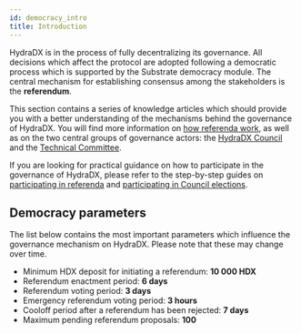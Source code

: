 ```yaml
---
id: democracy_intro
title: Introduction
---
```


HydraDX is in the process of fully decentralizing its governance. All decisions which affect the protocol are adopted following a democratic process which is supported by the Substrate democracy module. The central mechanism for establishing consensus among the stakeholders is the **referendum**.

This section contains a series of knowledge articles which should provide you with a better understanding of the mechanisms behind the governance of HydraDX. You will find more information on [how referenda work](/democracy_referenda), as well as on the two central groups of governance actors: the [HydraDX Council](/democracy_council) and the [Technical Committee](/democracy_technical_committee).

If you are looking for practical guidance on how to participate in the governance of HydraDX, please refer to the step-by-step guides on [participating in referenda](/participate_in_referenda) and [participating in Council elections](/participate_in_council_elections).

## Democracy parameters
The list below contains the most important parameters which influence the governance mechanism on HydraDX. Please note that these may change over time.


* Minimum HDX deposit for initiating a referendum: **10 000 HDX**
* Referendum enactment period: **6 days**
* Referendum voting period: **3 days**
* Emergency referendum voting period: **3 hours**
* Cooloff period after a referendum has been rejected: **7 days**
* Maximum pending referendum proposals: **100**
